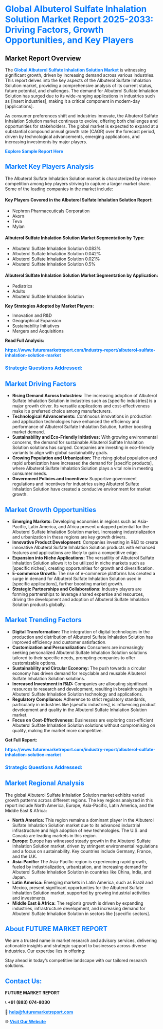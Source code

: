 <h1 style="color: #007BFF;">Global Albuterol Sulfate Inhalation Solution Market Report 2025-2033: Driving Factors, Growth Opportunities, and Key Players</h1>

<section id="overview">
<h2>Market Report Overview</h2>
<p>The <a href="https://www.futuremarketreport.com/industry-report/albuterol-sulfate-inhalation-solution-market" style="color: #007BFF; text-decoration: none;"><strong>Global Albuterol Sulfate Inhalation Solution Market</strong></a> is witnessing significant growth, driven by increasing demand across various industries. This report delves into the key aspects of the Albuterol Sulfate Inhalation Solution market, providing a comprehensive analysis of its current status, future potential, and challenges. The demand for Albuterol Sulfate Inhalation Solution has surged due to its wide-ranging applications in industries such as [insert industries], making it a critical component in modern-day [applications].</p>
<p>As consumer preferences shift and industries innovate, the Albuterol Sulfate Inhalation Solution market continues to evolve, offering both challenges and opportunities for stakeholders. The global market is expected to expand at a substantial compound annual growth rate (CAGR) over the forecast period, driven by technological advancements, emerging applications, and increasing investments by major players.</p>
</section>

<section id="overview">
<p><a href="https://www.futuremarketreport.com/request-sample/reportId=125514" style="color: #007BFF; text-decoration: none;"><strong>Explore Sample Report Here</strong></a></p>
</section>

<section id="key-players">
<h2 style="color: #007BFF;">Market Key Players Analysis</h2>
<p>The Albuterol Sulfate Inhalation Solution market is characterized by intense competition among key players striving to capture a larger market share. Some of the leading companies in the market include:</p>
<h4>Key Players Covered in the Albuterol Sulfate Inhalation Solution Report:</h4>
<ul><li>Nephron Pharmaceuticals Corporation</li><li>Akorn</li><li>Teva</li><li>Mylan</li></ul>
<h4>Albuterol Sulfate Inhalation Solution Market Segmentation by Type:</h4>
<ul><li>Albuterol Sulfate Inhalation Solution 0.083%</li><li>Albuterol Sulfate Inhalation Solution 0.042%</li><li>Albuterol Sulfate Inhalation Solution 0.021%</li><li>Albuterol Sulfate Inhalation Solution 0.5%</li></ul>

<h4>Albuterol Sulfate Inhalation Solution Market Segmentation by Application:</h4>
<ul><li>Pediatrics</li><li>Adults</li><li>Albuterol Sulfate Inhalation Solution</li></ul>
<p><strong>Key Strategies Adopted by Market Players:</strong></p>
<ul>
<li>Innovation and R&D</li>
<li>Geographical Expansion</li>
<li>Sustainability Initiatives</li>
<li>Mergers and Acquisitions</li>
</ul>
</section>

<section>
<p><strong>Read Full Analysis: </strong></p><a href="https://www.futuremarketreport.com/industry-report/albuterol-sulfate-inhalation-solution-market" style="color: #007BFF; text-decoration: none;"><strong>https://www.futuremarketreport.com/industry-report/albuterol-sulfate-inhalation-solution-market</strong></a>
<h3 style="color: #007BFF;">Strategic Questions Addressed:</h3>
</section>

<section id="driving-factors">
<h2 style="color: #007BFF;">Market Driving Factors</h2>
<ul>
<li><strong>Rising Demand Across Industries:</strong> The increasing adoption of Albuterol Sulfate Inhalation Solution in industries such as [specific industries] is a major growth driver. Its versatile applications and cost-effectiveness make it a preferred choice among manufacturers.</li>
<li><strong>Technological Advancements:</strong> Continuous innovations in production and application technologies have enhanced the efficiency and performance of Albuterol Sulfate Inhalation Solution, further boosting market demand.</li>
<li><strong>Sustainability and Eco-Friendly Initiatives:</strong> With growing environmental concerns, the demand for sustainable Albuterol Sulfate Inhalation Solution solutions has surged. Companies are investing in eco-friendly variants to align with global sustainability goals.</li>
<li><strong>Growing Population and Urbanization:</strong> The rising global population and rapid urbanization have increased the demand for [specific products], where Albuterol Sulfate Inhalation Solution plays a vital role in meeting consumer needs.</li>
<li><strong>Government Policies and Incentives:</strong> Supportive government regulations and incentives for industries using Albuterol Sulfate Inhalation Solution have created a conducive environment for market growth.</li>
</ul>
</section>

<section id="growth-opportunities">
<h2 style="color: #007BFF;">Market Growth Opportunities</h2>
<ul>
<li><strong>Emerging Markets:</strong> Developing economies in regions such as Asia-Pacific, Latin America, and Africa present untapped potential for the Albuterol Sulfate Inhalation Solution market. Increasing industrialization and urbanization in these regions are key growth drivers.</li>
<li><strong>Innovative Product Development:</strong> Companies investing in R&D to create innovative Albuterol Sulfate Inhalation Solution products with enhanced features and applications are likely to gain a competitive edge.</li>
<li><strong>Expansion into Niche Applications:</strong> The versatility of Albuterol Sulfate Inhalation Solution allows it to be utilized in niche markets such as [specific niches], creating opportunities for growth and diversification.</li>
<li><strong>E-commerce Growth:</strong> The rise of e-commerce platforms has created a surge in demand for Albuterol Sulfate Inhalation Solution used in [specific applications], further boosting market growth.</li>
<li><strong>Strategic Partnerships and Collaborations:</strong> Industry players are forming partnerships to leverage shared expertise and resources, driving the development and adoption of Albuterol Sulfate Inhalation Solution products globally.</li>
</ul>
</section>

<section id="trending-factors">
<h2 style="color: #007BFF;">Market Trending Factors</h2>
<ul>
<li><strong>Digital Transformation:</strong> The integration of digital technologies in the production and distribution of Albuterol Sulfate Inhalation Solution has improved efficiency and customer satisfaction.</li>
<li><strong>Customization and Personalization:</strong> Consumers are increasingly seeking personalized Albuterol Sulfate Inhalation Solution solutions tailored to their specific needs, prompting companies to offer customizable options.</li>
<li><strong>Sustainability and Circular Economy:</strong> The push towards a circular economy has driven demand for recyclable and reusable Albuterol Sulfate Inhalation Solution solutions.</li>
<li><strong>Increased Investment in R&D:</strong> Companies are allocating significant resources to research and development, resulting in breakthroughs in Albuterol Sulfate Inhalation Solution technology and applications.</li>
<li><strong>Regulatory Compliance:</strong> Adherence to strict regulatory standards, particularly in industries like [specific industries], is influencing product development and quality in the Albuterol Sulfate Inhalation Solution market.</li>
<li><strong>Focus on Cost-Effectiveness:</strong> Businesses are exploring cost-efficient Albuterol Sulfate Inhalation Solution solutions without compromising on quality, making the market more competitive.</li>
</ul>
</section>

<section>
<p><strong>Get Full Report: </strong></p><a href="https://www.futuremarketreport.com/industry-report/albuterol-sulfate-inhalation-solution-market" style="color: #007BFF; text-decoration: none;"><strong>https://www.futuremarketreport.com/industry-report/albuterol-sulfate-inhalation-solution-market</strong></a>
<h3 style="color: #007BFF;">Strategic Questions Addressed:</h3>
</section>


<section id="regional-analysis">
<h2 style="color: #007BFF;">Market Regional Analysis</h2>
<p>The global Albuterol Sulfate Inhalation Solution market exhibits varied growth patterns across different regions. The key regions analyzed in this report include North America, Europe, Asia-Pacific, Latin America, and the Middle East & Africa:</p>
<ul>
<li><strong>North America:</strong> This region remains a dominant player in the Albuterol Sulfate Inhalation Solution market due to its advanced industrial infrastructure and high adoption of new technologies. The U.S. and Canada are leading markets in this region.</li>
<li><strong>Europe:</strong> Europe has witnessed steady growth in the Albuterol Sulfate Inhalation Solution market, driven by stringent environmental regulations and a focus on sustainability. Key countries include Germany, France, and the U.K.</li>
<li><strong>Asia-Pacific:</strong> The Asia-Pacific region is experiencing rapid growth, fueled by industrialization, urbanization, and increasing demand for Albuterol Sulfate Inhalation Solution in countries like China, India, and Japan.</li>
<li><strong>Latin America:</strong> Emerging markets in Latin America, such as Brazil and Mexico, present significant opportunities for the Albuterol Sulfate Inhalation Solution market, supported by growing industrial activities and investments.</li>
<li><strong>Middle East & Africa:</strong> The region’s growth is driven by expanding industries, infrastructure development, and increasing demand for Albuterol Sulfate Inhalation Solution in sectors like [specific sectors].</li>
</ul>
</section>

<footer>
<h2 style="color: #007BFF;">About FUTURE MARKET REPORT</h2>
<p>We are a trusted name in market research and advisory services, delivering actionable insights and strategic support to businesses across diverse industries. Our expertise lies in offering:</p>

<p>Stay ahead in today’s competitive landscape with our tailored research solutions.</p>

<h2 style="color: #007BFF;">Contact Us:</h2>
<p><strong>FUTURE MARKET REPORT</strong></p>
<p>📞 <strong>+91 (883) 074-8030</strong></p>
<p>📧 <strong><a href="mailto:help@futuremarketreport.com" style="color: #007BFF;">help@futuremarketreport.com</a></strong></p>
<p>🌐 <strong><a href="https://www.futuremarketreport.com/" style="color: #007BFF;">Visit Our Website</a></strong></p>
</footer>